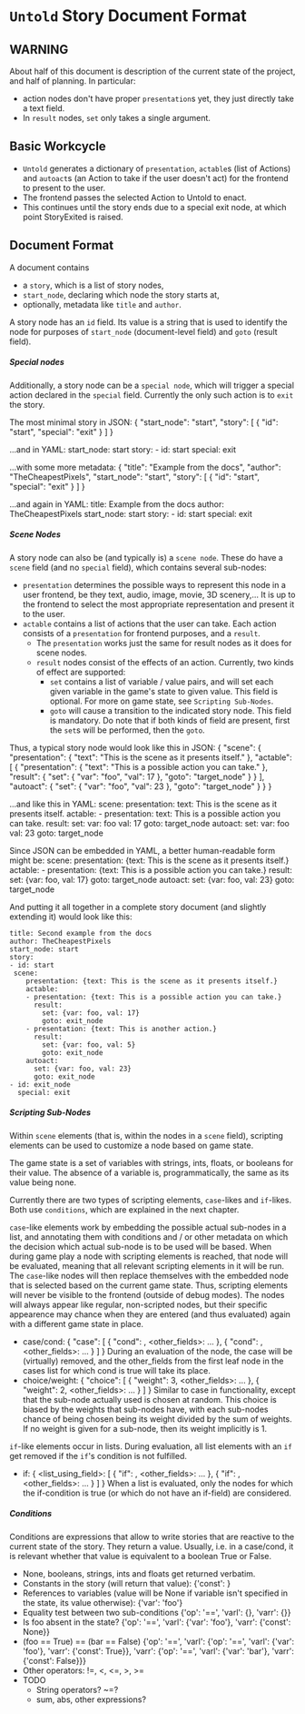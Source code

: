 `Untold` Story Document Format
==============================

WARNING
-------

About half of this document is description of the current state of the project,
and half of planning. In particular:
* action nodes don't have proper `presentation`s yet, they just directly take a
  text field.
* In `result` nodes, `set` only takes a single argument.


Basic Workcycle
---------------

* `Untold` generates a dictionary of `presentation`, `actable`s (list of
  Actions) and `autoact`s (an Action to take if the user doesn't act) for the
  frontend to present to the user.
* The frontend passes the selected Action to Untold to enact.
* This continues until the story ends due to a special exit node, at which
  point StoryExited is raised.


Document Format
---------------

A document contains
* a `story`, which is a list of story nodes,
* `start_node`, declaring which node the story starts at,
* optionally, metadata like `title` and `author`.

A story node has an `id` field. Its value is a string that is used to identify
the node for purposes of `start_node` (document-level field) and `goto` (result
field).


##### Special nodes

Additionally, a story node can be a `special node`, which will trigger a special
action declared in the `special` field. Currently the only such action is to
`exit` the story.

The most minimal story in JSON:
    {
      "start_node": "start",
      "story": [
        {
          "id": "start",
          "special": "exit"
        }
      ]
    }

...and in YAML:
    start_node: start
    story:
    - id: start
      special: exit

...with some more metadata:
    {
      "title": "Example from the docs",
      "author": "TheCheapestPixels",
      "start_node": "start",
      "story": [
        {
          "id": "start",
          "special": "exit"
        }        ]
    }

...and again in YAML:
    title: Example from the docs
    author: TheCheapestPixels
    start_node: start
    story:
    - id: start
      special: exit


##### Scene Nodes

A story node can also be (and typically is) a `scene node`. These do have a
`scene` field (and no `special` field), which contains several sub-nodes:
* `presentation` determines the possible ways to represent this node in a user
  frontend, be they text, audio, image, movie, 3D scenery,... It is up to the
  frontend to select the most appropriate representation and present it to the
  user.
* `actable` contains a list of actions that the user can take. Each action
  consists of a `presentation` for frontend purposes, and a `result`.
  * The `presentation` works just the same for result nodes as it does for scene
    nodes.
  * `result` nodes consist of the effects of an action. Currently, two kinds of
    effect are supported:
    * `set` contains a list of variable / value pairs, and will set each given
      variable in the game's state to given value. This field is optional. For
      more on game state, see `Scripting Sub-Nodes`.
    * `goto` will cause a transition to the indicated story node. This field is
      mandatory.
    Do note that if both kinds of field are present, first the `set`s will be
    performed, then the `goto`.

Thus, a typical story node would look like this in JSON:
    {
      "scene": {
        "presentation": {
          "text": "This is the scene as it presents itself."
        },
        "actable": [
          {
            "presentation": {
              "text": "This is a possible action you can take."
            },
            "result": {
              "set": {
                "var": "foo",
                "val": 17
              },
              "goto": "target_node"
            }
          }
        ],
        "autoact": {
          "set": {
            "var": "foo",
            "val": 23
          },
          "goto": "target_node"
        }
      }
    }

...and like this in YAML:
    scene:
      presentation:
        text: This is the scene as it presents itself.
      actable:
      - presentation:
          text: This is a possible action you can take.
        result:
          set:
            var: foo
            val: 17
          goto: target_node
      autoact:
        set:
          var: foo
          val: 23
        goto: target_node

Since JSON can be embedded in YAML, a better human-readable form might be:
    scene:
      presentation: {text: This is the scene as it presents itself.}
      actable:
      - presentation: {text: This is a possible action you can take.}
        result:
          set: {var: foo, val: 17}
          goto: target_node
      autoact:
        set: {var: foo, val: 23}
        goto: target_node

And putting it all together in a complete story document (and slightly extending
it) would look like this:

    title: Second example from the docs
    author: TheCheapestPixels
    start_node: start
    story:
    - id: start
     scene:
        presentation: {text: This is the scene as it presents itself.}
        actable:
        - presentation: {text: This is a possible action you can take.}
          result:
            set: {var: foo, val: 17}
            goto: exit_node
        - presentation: {text: This is another action.}
          result:
            set: {var: foo, val: 5}
            goto: exit_node
        autoact:
          set: {var: foo, val: 23}
          goto: exit_node
    - id: exit_node
      special: exit


##### Scripting Sub-Nodes

Within `scene` elements (that is, within the nodes in a `scene` field),
scripting elements can be used to customize a node based on game state.

The game state is a set of variables with strings, ints, floats, or booleans
for their value. The absence of a variable is, programmatically, the same as
its value being none.

Currently there are two types of scripting elements, `case`-likes and
`if`-likes. Both use `conditions`, which are explained in the next chapter.

`case`-like elements work by embedding the possible actual sub-nodes in a list,
and annotating them with conditions and / or other metadata on which the
decision which actual sub-node is to be used will be based. When during game
play a node with scripting elements is reached, that node will be evaluated,
meaning that all relevant scripting elements in it will be run. The `case`-like
nodes will then replace themselves with the embedded node that is selected based
on the current game state. Thus, scripting elements will never be visible to the
frontend (outside of debug modes). The nodes will always appear like regular,
non-scripted nodes, but their specific appearence may chance when they are
entered (and thus evaluated) again with a different game state in place.
* case/cond:
      {
        "case": [
          {
            "cond": <condition>,
            <other_fields>: ...
          },
          {
            "cond": <condition>,
            <other_fields>: ...
          }
        ]
      }
  During an evaluation of the node, the case will be (virtually) removed, and
  the other_fields from the first leaf node in the cases list for which cond is
  true will take its place.
* choice/weight:
      {
        "choice": [
          {
            "weight": 3,
            <other_fields>: ...
          },
          {
            "weight": 2,
            <other_fields>: ...
          }
        ]
      }
  Similar to case in functionality, except that the sub-node actually used is
  chosen at random. This choice is biased by the weights that sub-nodes have,
  with each sub-nodes chance of being chosen being its weight divided by the
  sum of weights.
  If no weight is given for a sub-node, then its weight implicitly is 1.


`if`-like elements occur in lists. During evaluation, all list elements with an
`if` get removed if the `if`'s condition is not fulfilled.
* if:
      {
        <list_using_field>: [
          {
            "if": <condition>,
            <other_fields>: ...
          },
          {
            "if": <condition>,
            <other_fields>: ...
          }
        ]
      }
  When a list is evaluated, only the nodes for which the if-condition is true
  (or which do not have an if-field) are considered.


##### Conditions

Conditions are expressions that allow to write stories that are reactive to the
current state of the story. They return a value. Usually, i.e. in a case/cond,
it is relevant whether that value is equivalent to a boolean True or False.

* None, booleans, strings, ints and floats get returned verbatim.
* Constants in the story (will return that value):
      {'const': <foo>}
* References to variables (value will be None if variable isn't specified in the
  state, its value otherwise):
      {'var': 'foo'}
* Equality test between two sub-conditions
      {'op': '==',
       'varl': {<cond1>},
       'varr': {<cond2>}}
* Is foo absent in the state?
      {'op': '==',
       'varl': {'var': 'foo'},
       'varr': {'const': None}}
* (foo == True) == (bar == False)
      {'op': '==',
       'varl': {'op': '==',
                'varl': {'var': 'foo'},
                'varr': {'const': True}},
       'varr': {'op': '==',
                'varl': {'var': 'bar'},
                'varr': {'const': False}}}
* Other operators: !=, <, <=, >, >=
* TODO
  * String operators? ~=?
  * sum, abs, other expressions?
